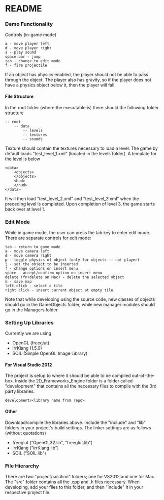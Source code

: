 # README #

### Demo Functionality ###

Controls (in-game mode)
```
a - move player left
d - move player right
s - play sound
space bar - jump
tab - change to edit mode
f - fire projectile
```

If an object has physics enabled, the player should not be able to pass through the object. The player also has gravity, so if the player does not have a physics object below it, then the player will fall.

#### File Structure ####

In the root folder (where the executable is) there should the following folder structure
```
-- root
    -- data
        -- levels
        -- textures
        -- sounds
```

Texture should contain the textures necessary to load a level. The game by default loads "test_level_1.xml" (located in the levels folder). A template for the level is below
```
<data>
    <objects>
    </objects>
    <hud>
    </hud>
</data>
```
It will then load "test_level_2.xml" and "test_level_3.xml" when the preceding level is completed. Upon completion of level 3, the game starts back over at level 1.

### Edit Mode ###

While in game mode, the user can press the tab key to enter edit mode. There are separate controls for edit mode:
```
tab - return to game mode
a - move camera left
d - move camera right
p - toggle physics of object (only for objects -- not player)
i - set the object to be inserted
f - change options on insert menu
space - accept/confirm option on insert menu
delete (fn+delete on Mac) - delete the selected object
m - save map
left click - select a tile
right click - insert current object at empty tile
```

Note that while developing using the source code, new classes of objects should go in the GameObjects folder, while new manager modules should go in the Managers folder.

### Setting Up Libraries ###

Currently we are using

* OpenGL (freeglut)
* irrKlang (1.5.0)
* SOIL (Simple OpenGL Image Library)

#### For Visual Studio 2012 ####

The project is setup to where it should be able to be compiled out-of-the-box. Inside the 2D_Frameworks_Engine folder is a folder called "development" that contains all the necessary files to compile with the 3rd party libraries.
```
development/<library name from repo>
```

#### Other ####

Download/compile the libraries above. Include the "include" and "lib" folders in your project's build settings. The linker settings are as follows (without quotations)

* freeglut ("OpenGL32.lib", "freeglut.lib")
* irrKlang ("irrKlang.lib")
* SOIL ("SOIL.lib")


### File Hierarchy ###

There are two "project/solution" folders; one for VS2012 and one for Mac. The "src" folder contains all the .cpp and .h files necessary. When developing, add your files to this folder, and then "include" it in your respective project file.